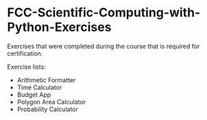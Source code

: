 # FCC-Scientific-Computing-with-Python-Exercises

Exercises that were completed during the course that is required for certification.

Exercise lists:
- Arithmetic Formatter
- Time Calculator
- Budget App
- Polygon Area Calculator
- Probability Calculator
